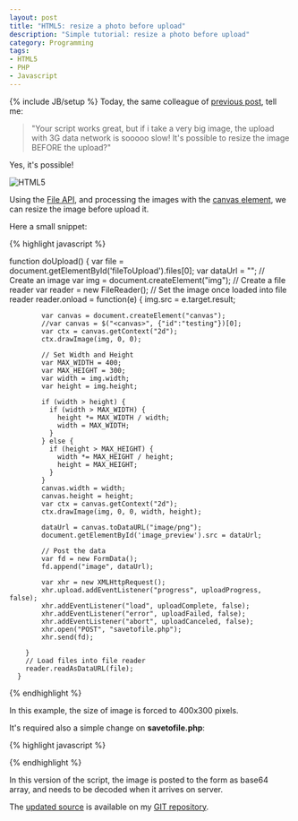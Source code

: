 ```yaml
---
layout: post
title: "HTML5: resize a photo before upload"
description: "Simple tutorial: resize a photo before upload"
category: Programming
tags: 
- HTML5
- PHP
- Javascript
---
```

{% include JB/setup %}
Today, the same colleague of [previous post](http://www.andreafortuna.org/programming/2015/01/21/HTML5-upload-from-mobile/), tell me: 

>"Your script works great, but if i take a very big image, the upload with 3G data network is sooooo slow! It's possible to resize the image BEFORE the upload?"

Yes, it's possible!

![HTML5](http://www.andreafortuna.org/images/resize.jpg)

<!-- more -->
Using the [File API](https://developer.mozilla.org/en-US/docs/Using_files_from_web_applications), and processing the images with the [canvas element](https://developer.mozilla.org/en-US/docs/Web/API/Canvas_API/Tutorial/Using_images), we can resize the image before upload it.

Here a small snippet:

{% highlight javascript %}

function doUpload() {
        var file = document.getElementById('fileToUpload').files[0];
        var dataUrl = "";
        // Create an image
        var img = document.createElement("img");
        // Create a file reader
        var reader = new FileReader();
        // Set the image once loaded into file reader
        reader.onload = function(e)
        {
            img.src = e.target.result;
    
            var canvas = document.createElement("canvas");
            //var canvas = $("<canvas>", {"id":"testing"})[0];
            var ctx = canvas.getContext("2d");
            ctx.drawImage(img, 0, 0);
    
            // Set Width and Height
            var MAX_WIDTH = 400;
            var MAX_HEIGHT = 300;
            var width = img.width;
            var height = img.height;
    
            if (width > height) {
              if (width > MAX_WIDTH) {
                height *= MAX_WIDTH / width;
                width = MAX_WIDTH;
              }
            } else {
              if (height > MAX_HEIGHT) {
                width *= MAX_HEIGHT / height;
                height = MAX_HEIGHT;
              }
            }
            canvas.width = width;
            canvas.height = height;
            var ctx = canvas.getContext("2d");
            ctx.drawImage(img, 0, 0, width, height);
    
            dataUrl = canvas.toDataURL("image/png");
            document.getElementById('image_preview').src = dataUrl;    
            
            // Post the data
            var fd = new FormData();
            fd.append("image", dataUrl);
    
            var xhr = new XMLHttpRequest();
            xhr.upload.addEventListener("progress", uploadProgress, false);
            xhr.addEventListener("load", uploadComplete, false);
            xhr.addEventListener("error", uploadFailed, false);
            xhr.addEventListener("abort", uploadCanceled, false);
            xhr.open("POST", "savetofile.php");
            xhr.send(fd);
            
        }
        // Load files into file reader
        reader.readAsDataURL(file);
      }

{% endhighlight %}

In this example, the size of image is forced to 400x300 pixels.

It's required also a simple change on **savetofile.php**:

{% highlight javascript %}
<?php
if (isset($_POST['image'])) {
    file_put_contents("uploads/".rand().".png",base64_decode(str_replace("data:image/png;base64,","", $_POST['image'])));
    echo 'Upload completed!';
}
?>
{% endhighlight %}

In this version of the script, the image is posted to the form as base64 array, and needs to be decoded when it arrives on server.

The [updated source](https://bitbucket.org/andreafortuna/html5-mobile-upload/src) is available on my [GIT repository](https://bitbucket.org/andreafortuna/).

